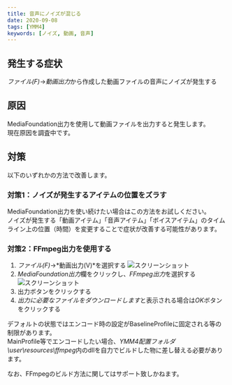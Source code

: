 ```yaml
---
title: 音声にノイズが混じる
date: 2020-09-08
tags: [YMM4]
keywords: [ノイズ, 動画, 音声]
---
```

## 発生する症状
*ファイル(F)*→*動画出力*から作成した動画ファイルの音声にノイズが発生する

## 原因
MediaFoundation出力を使用して動画ファイルを出力すると発生します。  
現在原因を調査中です。

## 対策
以下のいずれかの方法で改善します。
### 対策1：ノイズが発生するアイテムの位置をズラす
MediaFoundation出力を使い続けたい場合はこの方法をお試しください。  
ノイズが発生する「動画アイテム」「音声アイテム」「ボイスアイテム」のタイムライン上の位置（時間）を変更することで症状が改善する可能性があります。


### 対策2：FFmpeg出力を使用する
1. *ファイル(F)*→*動画出力(V)*を選択する
![スクリーンショット](音声にノイズが混じる-1.png)
1. *MediaFoundation出力*欄をクリックし、*FFmpeg出力*を選択する
![スクリーンショット](音声にノイズが混じる-2.png)
1. 出力ボタンをクリックする
1. *出力に必要なファイルをダウンロードします*と表示される場合は*OK*ボタンをクリックする

デフォルトの状態ではエンコード時の設定がBaselineProfileに固定される等の制限があります。  
MainProfile等でエンコードしたい場合、*YMM4配置フォルダ\user\resources\ffmpeg*内のdllを自力でビルドした物に差し替える必要があります。

なお、FFmpegのビルド方法に関してはサポート致しかねます。  
